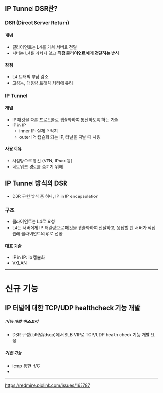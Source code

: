 ## IP Tunnel DSR란?
### DSR (Direct Server Return)
#### 개념
- 클라이언트는 L4를 거쳐 서버로 전달
- 서버는 L4를 거치지 않고 **직접 클라이언트에게 전달하는 방식**
#### 장점
- L4 트래픽 부담 감소
- 고성능, 대용량 트래픽 처리에 유리
### IP Tunnel
#### 개념
- IP 패킷을 다른 프로토콜로 캡슐화하여 통신하도록 하는 기술
- IP in IP
	- inner IP: 실제 목적지
	- outer IP: 캡슐화 되는 IP, 터널을 지날 때 사용
#### 사용 이유
- 사설망으로 통신 (VPN, IPsec 등)
- 네트워크 경로를 숨기기 위해

## IP Tunnel 방식의 DSR
- DSR 구현 방식 중 하나, IP in IP encapsulation
### 구조
- 클라이언트는 L4로 요청
- L4는 서버에게 IP 터널링으로 패킷을 캡슐화하여 전달하고, 응답할 땐 서버가 직접 원래 클라이언트의 ip로 전송
#### 대표 기술
- IP in IP: ip 캡슐화
- VXLAN

------------
# 신규 기능
## IP 터널에 대한 TCP/UDP healthcheck 기능 개발
##### 기능 개발 히스토리
- DSR 구성(ip터널/dscp)에서 SLB VIP로 TCP/UDP health check 기능 개발 요청
##### 기존 기능
- icmp 통한 H/C
- 



------------
https://redmine.piolink.com/issues/165787